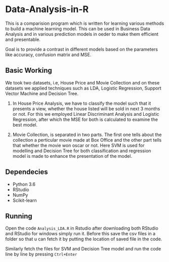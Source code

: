 # Data-Analysis-in-R

This is a comparision program which is written for learning various methods to build a machine learning model. This can be used in Business Data Analysis and in various prediction models in oeder to make them efficient and presentable.

Goal is to provide a contrast in different models based on the parameters like accuracy, confusion matrix and MSE.

## Basic Working 

We took two datasets, i.e, House Price and Movie Collection and on these datasets we applied techniques such as LDA, Logistic Regression, Support Vector Machine and Decision Tree. 

1. In House Price Analysis, we have to classify the model such that it presents a view, whether the house listed will be sold in next 3 months or not. For this we employed Linear Discriminant Analysis and Logistic Regression, after which the MSE for both is calculated to examine the best model.

2. Movie Collection, is separated in two parts. The first one tells about the collection a perticular movie made at Box Office and the other part tells that whether the movie won oscar or not. Here SVM is used for modelling and Decision Tree for both classification and regression model is made to enhance the presentation of the model. 

## Dependecies

- Python 3.6
- RStudio
- NumPy
- Scikit-learn

## Running

Open the code ```Analysis_LDA.R``` in Rstudio after downloading both RStudio and RStudio for windows simply run it. Before this save the csv files in a folder so that u can fetch it by putting the location of saved file in the code.

Similarly fetch the files for SVM and Decision Tree model and run the code line by line by pressing ```Ctrl+Enter```
